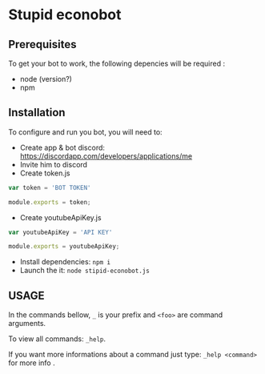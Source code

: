 # Stupid econobot
## Prerequisites

To get your bot to work, the following depencies will be required :
  - node (version?)
  - npm

## Installation
To configure and run you bot, you will need to:
  - Create app & bot discord: https://discordapp.com/developers/applications/me
  - Invite him to discord
  - Create token.js
  ```js
  var token = 'BOT TOKEN'

  module.exports = token;
``` 
  - Create youtubeApiKey.js
  ```js
  var youtubeApiKey = 'API KEY'

  module.exports = youtubeApiKey;
```
  - Install dependencies: `npm i`
  - Launch the it: `node stipid-econobot.js`
## USAGE

In the commands bellow, `_` is your prefix and `<foo>` are command arguments.

To view all commands: `_help`.

If you want more informations about a command just type: `_help <command>` for more info .

